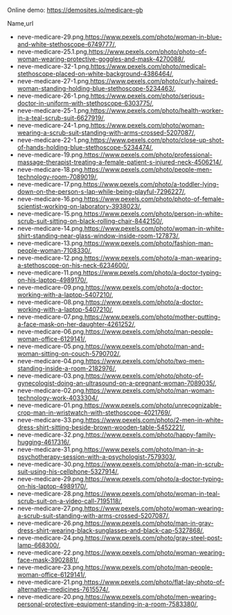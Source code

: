 Online demo: https://demosites.io/medicare-gb



Name,url
- neve-medicare-29.png,https://www.pexels.com/photo/woman-in-blue-and-white-stethoscope-6749777/,
- neve-medicare-25.1.png,https://www.pexels.com/photo/photo-of-woman-wearing-protective-goggles-and-mask-4270088/,
- neve-medicare-32-1.png,https://www.pexels.com/photo/medical-stethoscope-placed-on-white-background-4386464/,
- neve-medicare-27-1.png,https://www.pexels.com/photo/curly-haired-woman-standing-holding-blue-stethoscope-5234463/,
- neve-medicare-26-1.png,https://www.pexels.com/photo/serious-doctor-in-uniform-with-stethoscope-6303775/,
- neve-medicare-25-1.png,https://www.pexels.com/photo/health-worker-in-a-teal-scrub-suit-6627919/,
- neve-medicare-24-1.png,https://www.pexels.com/photo/woman-wearing-a-scrub-suit-standing-with-arms-crossed-5207087/,
- neve-medicare-22-1.png,https://www.pexels.com/photo/close-up-shot-of-hands-holding-blue-stethoscope-5234474/,
- neve-medicare-19.png,https://www.pexels.com/photo/professional-massage-therapist-treating-a-female-patient-s-injured-neck-4506214/,
- neve-medicare-18.png,https://www.pexels.com/photo/people-men-technology-room-7089019/,
- neve-medicare-17.png,https://www.pexels.com/photo/a-toddler-lying-down-on-the-person-s-lap-while-being-playful-7296227/,
- neve-medicare-16.png,https://www.pexels.com/photo/photo-of-female-scientist-working-on-laboratory-3938023/,
- neve-medicare-15.png,https://www.pexels.com/photo/person-in-white-scrub-suit-sitting-on-black-rolling-chair-8442150/,
- neve-medicare-14.png,https://www.pexels.com/photo/woman-in-white-shirt-standing-near-glass-window-inside-room-127873/,
- neve-medicare-13.png,https://www.pexels.com/photo/fashion-man-people-woman-7108330/,
- neve-medicare-12.png,https://www.pexels.com/photo/a-man-wearing-a-stethoscope-on-his-neck-6234600/,
- neve-medicare-11.png,https://www.pexels.com/photo/a-doctor-typing-on-his-laptop-4989170/,
- neve-medicare-09.png,https://www.pexels.com/photo/a-doctor-working-with-a-laptop-5407210/,
- neve-medicare-08.png,https://www.pexels.com/photo/a-doctor-working-with-a-laptop-5407210/,
- neve-medicare-07.png,https://www.pexels.com/photo/mother-putting-a-face-mask-on-her-daughter-4261252/,
- neve-medicare-06.png,https://www.pexels.com/photo/man-people-woman-office-6129141/,
- neve-medicare-05.png,https://www.pexels.com/photo/man-and-woman-sitting-on-couch-5790702/,
- neve-medicare-04.png,https://www.pexels.com/photo/two-men-standing-inside-a-room-2182976/,
- neve-medicare-03.png,https://www.pexels.com/photo/photo-of-gynecologist-doing-an-ultrasound-on-a-pregnant-woman-7089035/,
- neve-medicare-02.png,https://www.pexels.com/photo/man-woman-technology-work-4033304/,
- neve-medicare-01.png,https://www.pexels.com/photo/unrecognizable-crop-man-in-wristwatch-with-stethoscope-4021769/,
- neve-medicare-33.png,https://www.pexels.com/photo/2-men-in-white-dress-shirt-sitting-beside-brown-wooden-table-5452221/,
- neve-medicare-32.png,https://www.pexels.com/photo/happy-family-hugging-4617316/,
- neve-medicare-31.png,https://www.pexels.com/photo/man-in-a-psychotherapy-session-with-a-psychologist-7579303/,
- neve-medicare-30.png,https://www.pexels.com/photo/a-man-in-scrub-suit-using-his-cellphone-5327914/,
- neve-medicare-29.png,https://www.pexels.com/photo/a-doctor-typing-on-his-laptop-4989170/,
- neve-medicare-28.png,https://www.pexels.com/photo/woman-in-teal-scrub-suit-on-a-video-call-7195118/,
- neve-medicare-27.png,https://www.pexels.com/photo/woman-wearing-a-scrub-suit-standing-with-arms-crossed-5207087/,
- neve-medicare-26.png,https://www.pexels.com/photo/man-in-gray-dress-shirt-wearing-black-sunglasses-and-black-cap-5327868/,
- neve-medicare-24.png,https://www.pexels.com/photo/gray-steel-post-lamp-668300/,
- neve-medicare-22.png,https://www.pexels.com/photo/woman-wearing-face-mask-3902881/,
- neve-medicare-23.png,https://www.pexels.com/photo/man-people-woman-office-6129141/,
- neve-medicare-21.png,https://www.pexels.com/photo/flat-lay-photo-of-alternative-medicines-7615574/,
- neve-medicare-20.png,https://www.pexels.com/photo/men-wearing-personal-protective-equipment-standing-in-a-room-7583380/,
